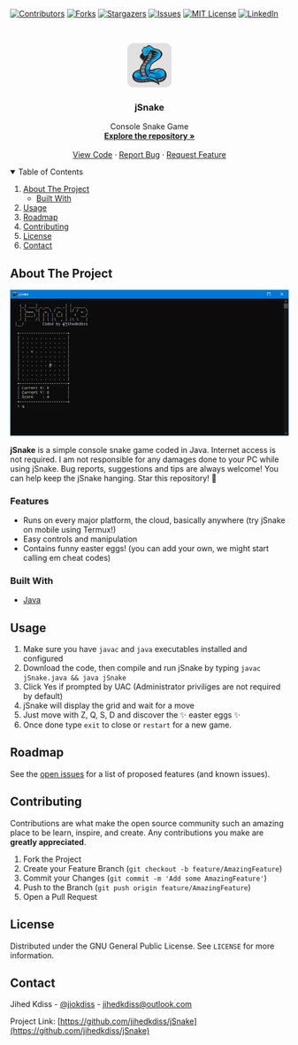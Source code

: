 [![Contributors][contributors-shield]][contributors-url]
[![Forks][forks-shield]][forks-url]
[![Stargazers][stars-shield]][stars-url]
[![Issues][issues-shield]][issues-url]
[![MIT License][license-shield]][license-url]
[![LinkedIn][linkedin-shield]][linkedin-url]

<!-- PROJECT LOGO -->
<br />
<p align="center">
  <a href="https://github.com/jihedkdiss/jSnake">
    <img src="https://github.com/jihedkdiss/jSnake/blob/main/Pictures/Logo.png" alt="Logo" width="80" height="80">
  </a>

  <h3 align="center">jSnake</h3>

  <p align="center">
    Console Snake Game
    <br />
    <a href="https://github.com/jihedkdiss/jSnake"><strong>Explore the repository »</strong></a>
    <br />
    <br />
    <a href="https://github.com/jihedkdiss/jSnake">View Code</a>
    ·
    <a href="https://github.com/jihedkdiss/jSnake/issues">Report Bug</a>
    ·
    <a href="https://github.com/jihedkdiss/jSnake/issues">Request Feature</a>
  </p>
</p>

<!-- TABLE OF CONTENTS -->
<details open="open">
  <summary>Table of Contents</summary>
  <ol>
    <li>
      <a href="#about-the-project">About The Project</a>
      <ul>
        <li><a href="#built-with">Built With</a></li>
      </ul>
    </li>
    <li><a href="#usage">Usage</a></li>
    <li><a href="#roadmap">Roadmap</a></li>
    <li><a href="#contributing">Contributing</a></li>
    <li><a href="#license">License</a></li>
    <li><a href="#contact">Contact</a></li>
  </ol>
</details>

<!-- ABOUT THE PROJECT -->
## About The Project

![jSnake Screenshot](https://github.com/jihedkdiss/jSnake/blob/main/Pictures/Screenshot.png)

<b>jSnake</b> is a simple console snake game coded in Java.
Internet access is not required. I am not responsible for any damages done to your PC while using jSnake.
Bug reports, suggestions and tips are always welcome!
You can help keep the jSnake hanging. Star this repository! 🌟

### Features

* Runs on every major platform, the cloud, basically anywhere (try jSnake on mobile using Termux!)
* Easy controls and manipulation
* Contains funny easter eggs! (you can add your own, we might start calling em cheat codes)

### Built With

* [Java](https://en.wikipedia.org/wiki/Java_(programming_language))

## Usage
1. Make sure you have `javac` and `java` executables installed and configured
2. Download the code, then compile and run jSnake by typing `javac jSnake.java && java jSnake`
3. Click Yes if prompted by UAC (Administrator priviliges are not required by default)
4. jSnake will display the grid and wait for a move
5. Just move with Z, Q, S, D and discover the ✨ easter eggs ✨
6. Once done type `exit` to close or `restart` for a new game.


<!-- ROADMAP -->
## Roadmap

See the [open issues](https://github.com/jihedkdiss/jSnake/issues) for a list of proposed features (and known issues).



<!-- CONTRIBUTING -->
## Contributing

Contributions are what make the open source community such an amazing place to be learn, inspire, and create. Any contributions you make are **greatly appreciated**.

1. Fork the Project
2. Create your Feature Branch (`git checkout -b feature/AmazingFeature`)
3. Commit your Changes (`git commit -m 'Add some AmazingFeature'`)
4. Push to the Branch (`git push origin feature/AmazingFeature`)
5. Open a Pull Request



<!-- LICENSE -->
## License

Distributed under the GNU General Public License. See `LICENSE` for more information.



<!-- CONTACT -->
## Contact

Jihed Kdiss - [@jiokdiss](https://facebook.com/jiokdiss) - jihedkdiss@outlook.com

Project Link: [https://github.com/jihedkdiss/jSnake](https://github.com/jihedkdiss/jSnake)


<!-- MARKDOWN LINKS & IMAGES -->
<!-- https://www.markdownguide.org/basic-syntax/#reference-style-links -->
[contributors-shield]: https://img.shields.io/github/contributors/jihedkdiss/jSnake.svg?style=for-the-badge
[contributors-url]: https://github.com/jihedkdiss/jSnake/graphs/contributors
[forks-shield]: https://img.shields.io/github/forks/jihedkdiss/jSnake.svg?style=for-the-badge
[forks-url]: https://github.com/jihedkdiss/jSnake/network/members
[stars-shield]: https://img.shields.io/github/stars/jihedkdiss/jSnake.svg?style=for-the-badge
[stars-url]: https://github.com/jihedkdiss/jSnake/stargazers
[issues-shield]: https://img.shields.io/github/issues/jihedkdiss/jSnake.svg?style=for-the-badge
[issues-url]: https://github.com/jihedkdiss/jSnake/issues
[license-shield]: https://img.shields.io/github/license/jihedkdiss/jSnake.svg?style=for-the-badge
[license-url]: https://github.com/jihedkdiss/jSnake/blob/master/LICENSE.txt
[linkedin-shield]: https://img.shields.io/badge/-LinkedIn-black.svg?style=for-the-badge&logo=linkedin&colorB=555
[linkedin-url]: https://linkedin.com/in/jihedkdiss
